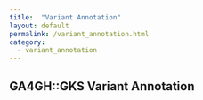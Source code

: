```yaml
---
title:  "Variant Annotation"
layout: default
permalink: /variant_annotation.html
category:
  - variant_annotation
---
```


## GA4GH::GKS Variant Annotation
